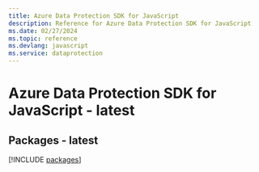```yaml
---
title: Azure Data Protection SDK for JavaScript
description: Reference for Azure Data Protection SDK for JavaScript
ms.date: 02/27/2024
ms.topic: reference
ms.devlang: javascript
ms.service: dataprotection
---
```

# Azure Data Protection SDK for JavaScript - latest
## Packages - latest
[!INCLUDE [packages](data-protection-index.md)]